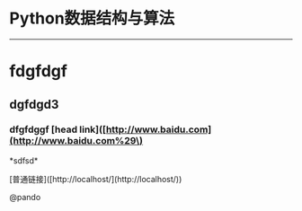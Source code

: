 # Python数据结构与算法

---

# fdgfdgf

## dgfdgd3

### dfgfdggf \[head link\]\([http://www.baidu.com](http://www.baidu.com%29\)

\*sdfsd\*

\[普通链接\]\([http://localhost/\](http://localhost/\)\)



@pando



